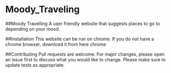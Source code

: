 # Moody_Traveling
##Moody Travelling
A user friendly website that suggests places to go to depending on your mood.

##Installation
This website can be run on chrome. If you do not have a chrome browser, download it from here chrome

##Contributing
Pull requests are welcome. For major changes, please open an issue first to discuss what you would like to change. Please make sure to update tests as appropriate.
